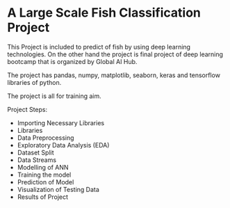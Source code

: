 # A Large Scale Fish Classification Project
 
This Project is included to predict of fish by using deep learning technologies. On the other hand the project is final project of deep learning bootcamp that is organized by Global AI Hub.

The project has pandas, numpy, matplotlib, seaborn, keras and tensorflow libraries of python. 

The project is all for training aim. 

Project Steps:
- Importing Necessary Libraries
- Libraries
- Data Preprocessing
- Exploratory Data Analysis (EDA)
- Dataset Split
- Data Streams
- Modelling of ANN
- Training the model
- Prediction of Model
- Visualization of Testing Data
- Results of Project
